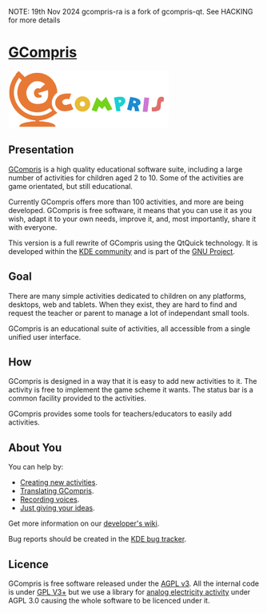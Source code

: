NOTE: 19th Nov 2024 gcompris-ra is a fork of gcompris-qt. See 
HACKING for more details

# [GCompris](https://gcompris.net)

<img src="src/core/resource/gcompris-logo-full.svg"  width="320" height="114" alt="GCompris logo">

## Presentation
[GCompris](https://gcompris.net) is a high quality educational software suite,
including a large number of activities for children aged 2 to 10.
Some of the activities are game orientated, but still educational.

Currently GCompris offers more than 100 activities, and more are being
developed. GCompris is free software, it means that you can use it as you
wish, adapt it to your own needs, improve it, and, most importantly, share it
with everyone.

This version is a full rewrite of GCompris using the QtQuick technology. It is
developed within the [KDE community](https://www.kde.org) and is part of the
[GNU Project](https://www.gnu.org/education/edu-software-gcompris.en.html).

## Goal

There are many simple activities dedicated to children on any platforms,
desktops, web and tablets. When they exist, they are hard to find and request
the teacher or parent to manage a lot of independant small tools.

GCompris is an educational suite of activities, all accessible from a
single unified user interface.

## How

GCompris is designed in a way that it is easy to add new activities to it. The
activity is free to implement the game scheme it wants. The status bar is a
common facility provided to the activities.

GCompris provides some tools for teachers/educators to easily add activities.

## About You

You can help by:

* [Creating new activities](https://gcompris.net/wiki/Qt_Quick_development_process).
* [Translating GCompris](https://gcompris.net/wiki/Developer%27s_corner#Translation).
* [Recording voices](https://gcompris.net/wiki/Voice_translation_Qt).
* [Just giving your ideas](https://gcompris.net/wiki/Ideas_for_activities).

Get more information on our [developer's wiki](https://gcompris.net/wiki/Developer%27s_corner).

Bug reports should be created in the [KDE bug tracker](https://bugs.kde.org/enter_bug.cgi?product=gcompris).

## Licence

GCompris is free software released under the [AGPL v3](https://www.gnu.org/licenses/agpl-3.0.html). All the internal code is under [GPL V3+](https://www.gnu.org/licenses/gpl-3.0.html) but we use a library for [analog electricity activity](https://github.com/edx/edx-platform/blob/master/common/lib/xmodule/xmodule/js/src/capa/schematic.js) under AGPL 3.0 causing the whole software to be licenced under it.
